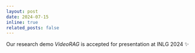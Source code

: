 ```yaml
---
layout: post
date: 2024-07-15
inline: true
related_posts: false
---
```


Our research demo *VideoRAG* is accepted for presentation at INLG 2024 :sparkles:
